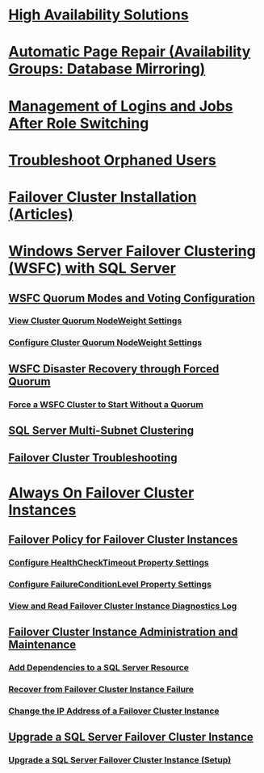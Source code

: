 # [High Availability Solutions](high-availability-solutions-sql-server.md)  
# [Automatic Page Repair (Availability Groups: Database Mirroring)](automatic-page-repair-availability-groups-database-mirroring.md)  
# [Management of Logins and Jobs After Role Switching](management-of-logins-and-jobs-after-role-switching-sql-server.md)  
# [Troubleshoot Orphaned Users](troubleshoot-orphaned-users-sql-server.md)  

# [Failover Cluster Installation (Articles)](install/TOC.md)  

# [Windows Server Failover Clustering (WSFC) with SQL Server](windows/windows-server-failover-clustering-wsfc-with-sql-server.md)  
## [WSFC Quorum Modes and Voting Configuration](windows/wsfc-quorum-modes-and-voting-configuration-sql-server.md)  
### [View Cluster Quorum NodeWeight Settings](windows/view-cluster-quorum-nodeweight-settings.md)  
### [Configure Cluster Quorum NodeWeight Settings](windows/configure-cluster-quorum-nodeweight-settings.md)  
## [WSFC Disaster Recovery through Forced Quorum](windows/wsfc-disaster-recovery-through-forced-quorum-sql-server.md)  
### [Force a WSFC Cluster to Start Without a Quorum](windows/force-a-wsfc-cluster-to-start-without-a-quorum.md)  
## [SQL Server Multi-Subnet Clustering](windows/sql-server-multi-subnet-clustering-sql-server.md)  
## [Failover Cluster Troubleshooting](windows/failover-cluster-troubleshooting.md)  

# [Always On Failover Cluster Instances](windows/always-on-failover-cluster-instances-sql-server.md)  
## [Failover Policy for Failover Cluster Instances](windows/failover-policy-for-failover-cluster-instances.md)  
### [Configure HealthCheckTimeout Property Settings](windows/configure-healthchecktimeout-property-settings.md)  
### [Configure FailureConditionLevel Property Settings](windows/configure-failureconditionlevel-property-settings.md)  
### [View and Read Failover Cluster Instance Diagnostics Log](windows/view-and-read-failover-cluster-instance-diagnostics-log.md)  
## [Failover Cluster Instance Administration and Maintenance](windows/failover-cluster-instance-administration-and-maintenance.md)  
### [Add Dependencies to a SQL Server Resource](windows/add-dependencies-to-a-sql-server-resource.md)  
### [Recover from Failover Cluster Instance Failure](windows/recover-from-failover-cluster-instance-failure.md)  
### [Change the IP Address of a Failover Cluster Instance](windows/change-the-ip-address-of-a-failover-cluster-instance.md)  
## [Upgrade a SQL Server Failover Cluster Instance](windows/upgrade-a-sql-server-failover-cluster-instance.md)  
### [Upgrade a SQL Server Failover Cluster Instance (Setup)](windows/upgrade-a-sql-server-failover-cluster-instance-setup.md)
